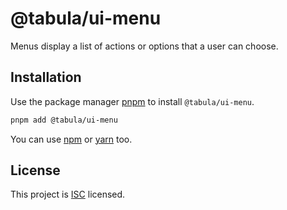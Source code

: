 # @tabula/ui-menu

Menus display a list of actions or options that a user can choose.

## Installation

Use the package manager [pnpm](https://pnpm.io) to install `@tabula/ui-menu`.

```bash
pnpm add @tabula/ui-menu
```

You can use [npm](https://npmjs.com) or [yarn](https://yarnpkg.com) too.

## License

This project is [ISC](https://choosealicense.com/licenses/isc/) licensed.
